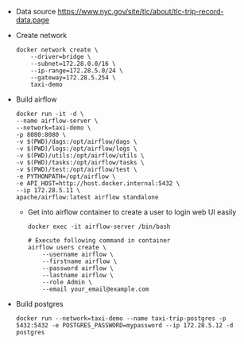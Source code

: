 
- Data source
  https://www.nyc.gov/site/tlc/about/tlc-trip-record-data.page

- Create network
    ```shell
    docker network create \
        --driver=bridge \
        --subnet=172.28.0.0/16 \
        --ip-range=172.28.5.0/24 \
        --gateway=172.28.5.254 \
        taxi-demo
    ```

- Build airflow
    ```shell
    docker run -it -d \
    --name airflow-server \
    --network=taxi-demo \
    -p 8080:8080 \
    -v $(PWD)/dags:/opt/airflow/dags \
    -v $(PWD)/logs:/opt/airflow/logs \
    -v $(PWD)/utils:/opt/airflow/utils \
    -v $(PWD)/tasks:/opt/airflow/tasks \
    -v $(PWD)/test:/opt/airflow/test \
    -e PYTHONPATH=/opt/airflow \
    -e API_HOST=http://host.docker.internal:5432 \
    --ip 172.28.5.11 \
    apache/airflow:latest airflow standalone
    ```

    - Get into airflow container to create a user to login web UI easily
        ```shell
        docker exec -it airflow-server /bin/bash

        # Execute following command in container
        airflow users create \
            --username airflow \
            --firstname airflow \
            --password airflow \
            --lastname airflow \
            --role Admin \
            --email your_email@example.com
        ```

- Build postgres
    ```shell
    docker run --network=taxi-demo --name taxi-trip-postgres -p 5432:5432 -e POSTGRES_PASSWORD=mypassword --ip 172.28.5.12 -d postgres
    ```
